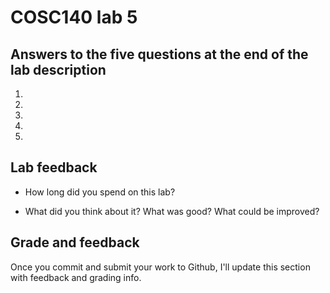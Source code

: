 # COSC140 lab 5

## Answers to the five questions at the end of the lab description

1.

2.

3.

4.

5.

## Lab feedback

 * How long did you spend on this lab?

 * What did you think about it?  What was good?  What could be improved?

## Grade and feedback

Once you commit and submit your work to Github, I'll update this section with feedback and grading info.

